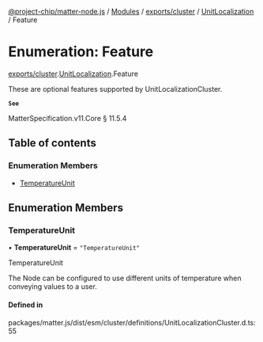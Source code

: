 [@project-chip/matter-node.js](../README.md) / [Modules](../modules.md) / [exports/cluster](../modules/exports_cluster.md) / [UnitLocalization](../modules/exports_cluster.UnitLocalization.md) / Feature

# Enumeration: Feature

[exports/cluster](../modules/exports_cluster.md).[UnitLocalization](../modules/exports_cluster.UnitLocalization.md).Feature

These are optional features supported by UnitLocalizationCluster.

**`See`**

MatterSpecification.v11.Core § 11.5.4

## Table of contents

### Enumeration Members

- [TemperatureUnit](exports_cluster.UnitLocalization.Feature.md#temperatureunit)

## Enumeration Members

### TemperatureUnit

• **TemperatureUnit** = ``"TemperatureUnit"``

TemperatureUnit

The Node can be configured to use different units of temperature when conveying values to a user.

#### Defined in

packages/matter.js/dist/esm/cluster/definitions/UnitLocalizationCluster.d.ts:55
